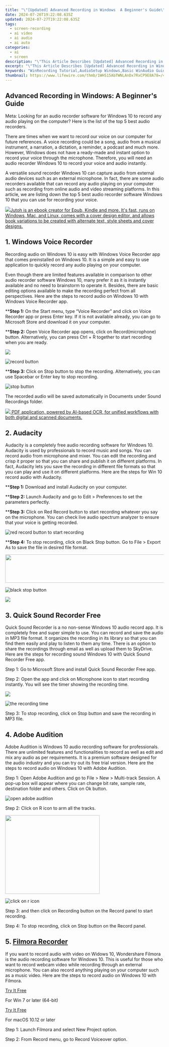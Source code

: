 ```yaml
---
title: "\"[Updated] Advanced Recording in Windows  A Beginner's Guide\""
date: 2024-07-26T19:22:08.635Z
updated: 2024-07-27T19:22:08.635Z
tags: 
  - screen-recording
  - ai video
  - ai audio
  - ai auto
categories: 
  - ai
  - screen
description: "\"This Article Describes [Updated] Advanced Recording in Windows: A Beginner's Guide\""
excerpt: "\"This Article Describes [Updated] Advanced Recording in Windows: A Beginner's Guide\""
keywords: "WinRecording Tutorial,AudioSetup Windows,Basic WinAudio Guide,Windows Sound Recorder,StartRecording Proc,Windows Audio Basics,Learn Windows Recording"
thumbnail: https://www.lifewire.com/thmb/1WHS15AbTWNLAnDx7RxCP9E8A78=/400x300/filters:no_upscale():max_bytes(150000):strip_icc()/12-best-tablet-games-for-android-tablets-17c5bd2f6d494b3bbc15f81574dce663.jpg
---
```


## Advanced Recording in Windows: A Beginner's Guide

Meta: Looking for an audio recorder software for Windows 10 to record any audio playing on the computer? Here is the list of the top 5 best audio recorders.

There are times when we want to record our voice on our computer for future references. A voice recording could be a song, audio from a musical instrument, a narration, a dictation, a reminder, a podcast and much more. However, Windows does not have a ready-made and instant option to record your voice through the microphone. Therefore, you will need an audio recorder Windows 10 to record your voice and audio instantly.

A versatile sound recorder Windows 10 can capture audio from external audio devices such as an external microphone. In fact, there are some audio recorders available that can record any audio playing on your computer such as recording from online audio and video streaming platforms. In this article, we are listing down the top 5 best audio recorder software Windows 10 that you can use for recording your voice.

<!-- affiliate ads begin -->
<a href="https://secure.2checkout.com/order/checkout.php?PRODS=4694919&QTY=1&AFFILIATE=108875&CART=1"><img src="https://secure.avangate.com/images/merchant/bccefcc1b1eee9eca3ae4f5c1a281482/products/jutoh-logo-1200x1600.jpg" border="0">Jutoh is an ebook creator for Epub, Kindle and more. It's fast, runs on Windows, Mac, and Linux, comes with a cover design editor, and allows book variations to be created with alternate text, style sheets and cover designs. </a>
<!-- affiliate ads end -->
## 1\. Windows Voice Recorder

Recording audio on Windows 10 is easy with Windows Voice Recorder app that comes preinstalled on Windows 10\. It is a simple and easy to use application to quickly record any audio playing on your computer.

Even though there are limited features available in comparison to other audio recorder software Windows 10, many prefer it as it is instantly available and no need to brainstorm to operate it. Besides, there are basic editing options available to make the recording perfect from all perspectives. Here are the steps to record audio on Windows 10 with Windows Voice Recorder app.

****Step 1:** On the Start menu, type “Voice Recorder” and click on Voice Recorder app or press Enter key. If it is not available already, you can go to Microsoft Store and download it on your computer.

****Step 2:** Open Voice Recorder app opens, click on Record(microphone) button. Alternatively, you can press Ctrl + R together to start recording when you are ready.

<!-- affiliate ads begin -->
<a href="https://estore.macxdvd.com/order/checkout.php?PRODS=4526659&QTY=1&AFFILIATE=108875&CART=1"><img src="https://www.macxdvd.com/affiliate/new-banner/vcp-500x500.jpg" border="0"></a>
<!-- affiliate ads end -->
![record button](https://images.wondershare.com/filmora/article-images/record-button.jpg)

****Step 3:** Click on Stop button to stop the recording. Alternatively, you can use Spacebar or Enter key to stop recording.

![stop button](https://images.wondershare.com/filmora/article-images/stop-button.jpg)

The recorded audio will be saved automatically in Documents under Sound Recordings folder.

<!-- affiliate ads begin -->
<a href="https://checkout.abbyy.com/order/checkout.php?PRODS=39254549&QTY=1&AFFILIATE=108875&CART=1"> <img src="https://secure.avangate.com/images/merchant/0e5fb5c76fca16adbee503c9aff393cd/products/8_FR-Badges-NEW-FR-Standard-16-WIN-200.png" border="0"> PDF application, powered by AI-based OCR, for unified workflows with both digital and scanned documents. </a>
<!-- affiliate ads end -->
## 2\. Audacity

Audacity is a completely free audio recording software for Windows 10\. Audacity is used by professionals to record music and songs. You can record audio from microphone and mixer. You can edit the recording and crisp it proper so that you can share and publish it on different platforms. In fact, Audacity lets you save the recording in different file formats so that you can play and use it on different platforms. Here are the steps for Win 10 record audio with Audacity.

****Step 1:** Download and install Audacity on your computer.

****Step 2:** Launch Audacity and go to Edit > Preferences to set the parameters perfectly.

****Step 3:** Click on Red Record button to start recording whatever you say on the microphone. You can check live audio spectrum analyzer to ensure that your voice is getting recorded.

![red record button to start recording](https://images.wondershare.com/filmora/article-images/red-record-button-to-start-recording.jpg)

****Step 4:** To stop recording, click on Black Stop button. Go to File > Export As to save the file in desired file format.

<!-- affiliate ads begin -->
<a href="https://laganoo.pxf.io/c/5597632/1657399/16446" target="_top" id="1657399"><img src="//a.impactradius-go.com/display-ad/16446-1657399" border="0" alt="" width="728" height="90"/></a><img height="0" width="0" src="https://imp.pxf.io/i/5597632/1657399/16446" style="position:absolute;visibility:hidden;" border="0" />
<!-- affiliate ads end -->
![black stop button](https://images.wondershare.com/filmora/article-images/black-stop-button.jpg)

<!-- affiliate ads begin -->
<a href="https://secure.2checkout.com/order/checkout.php?PRODS=4940317&QTY=1&AFFILIATE=108875&CART=1"><img src="https://secure.avangate.com/images/merchant/333ac5d90817d69113471fbb6e531bee/sps-partnership-728x90eng.png" border="0"></a>
<!-- affiliate ads end -->
## 3\. Quick Sound Recorder Free

Quick Sound Recorder is a no non-sense Windows 10 audio record app. It is completely free and super simple to use. You can record and save the audio in MP3 file format. It organizes the recording in its library so that you can find them easily and play to listen to them any time. There is an option to share the recordings through email as well as upload them to SkyDrive. Here are the steps for recording sound Windows 10 with Quick Sound Recorder Free app.

Step 1: Go to Microsoft Store and install Quick Sound Recorder Free app.

Step 2: Open the app and click on Microphone icon to start recording instantly. You will see the timer showing the recording time.

<!-- affiliate ads begin -->
<a href="https://secure.2checkout.com/order/checkout.php?PRODS=3851655&QTY=1&AFFILIATE=108875&CART=1"><img src="http://www.aiseesoft.com/avangate/30p/banner.jpg" border="0"></a>
<!-- affiliate ads end -->
![the recording time](https://images.wondershare.com/filmora/article-images/the-recording-time.jpg)

Step 3: To stop recording, click on Stop button and save the recording in MP3 file.

## 4\. Adobe Audition

Adobe Audition is Windows 10 audio recording software for professionals. There are unlimited features and functionalities to record as well as edit and mix any audio as per requirements. It is a premium software designed for the audio industry and you can try out its free trial version. Here are the steps to record audio on Windows 10 with Adobe Audition.

Step 1: Open Adobe Audition and go to File > New > Multi-track Session. A pop-up box will appear where you can change bit rate, sample rate, destination folder and others. Click on Ok button.

![open adobe audition](https://images.wondershare.com/filmora/article-images/open-adobe-audition.jpg)

Step 2: Click on R icon to arm all the tracks.

<!-- affiliate ads begin -->
<a href="https://modlily.sjv.io/c/5597632/1997817/17059" target="_top" id="1997817"><img src="//a.impactradius-go.com/display-ad/17059-1997817" border="0" alt="" width="300" height="250"/></a><img height="0" width="0" src="https://imp.pxf.io/i/5597632/1997817/17059" style="position:absolute;visibility:hidden;" border="0" />
<!-- affiliate ads end -->
![click on r icon](https://images.wondershare.com/filmora/article-images/click-on-r-icon.jpg)

Step 3: and then click on Recording button on the Record panel to start recording.

Step 4: To stop recording, click on Stop button on the Record panel.

## 5\. [Filmora Recorder](https://tools.techidaily.com/wondershare/filmora/download/)

If you want to record audio with video on Widows 10, Wondershare Filmora is the audio recording software for Windows 10\. This is useful for those who want to record webcam video while recording through an external microphone. You can also record anything playing on your computer such as a music video. Here are the steps to record audio on Windows 10 with Filmora.

[Try It Free](https://tools.techidaily.com/wondershare/filmora/download/)

For Win 7 or later (64-bit)

[Try It Free](https://tools.techidaily.com/wondershare/filmora/download/)

For macOS 10.12 or later

Step 1: Launch Filmora and select New Project option.

Step 2: From Record menu, go to Record Voiceover option.

<!-- affiliate ads begin -->
<span id="1793213">
					<video width="1080" height="1620" style="cursor:pointer"
           poster="//a.impactradius-go.com/display-clicktoplayimage/1793213.jpeg"
           onclick="if(!this.playClicked){this.play();this.setAttribute('controls',true);this.playClicked=true;}">
	   <source src="//a.impactradius-go.com/display-ad/19135-1793213">
	   <img src="//a.impactradius-go.com/display-clicktoplayimage/1793213.jpeg" style="border: none; height: 100%; width: 100%; object-fit: contain">
	</video>
	<div style="width:1080px;text-align:center"><a href="javascript:window.open(decodeURIComponent('https%3A%2F%2Ftinyland.pxf.io%2Fc%2F5597632%2F1793213%2F19135'), '_blank');void(0);">Click here</a></div>
</span>
<img height="0" width="0" src="https://imp.pxf.io/i/5597632/1793213/19135" style="position:absolute;visibility:hidden;" border="0" />
<!-- affiliate ads end -->
![filmora screen recorder](https://images.wondershare.com/filmora/article-images/filmora-record-screen.jpg)

Step 3: From the pop-up box, select the external microphone. Click on Record button to start recording.

Step 4: When you are done, click on Stop button and export the recorded audio in MP3 format.

<!-- affiliate ads begin -->
<a href="https://caperobbin.sjv.io/c/5597632/2006123/18460" target="_top" id="2006123"><img src="//a.impactradius-go.com/display-ad/18460-2006123" border="0" alt="" width="300" height="250"/></a><img height="0" width="0" src="https://imp.pxf.io/i/5597632/2006123/18460" style="position:absolute;visibility:hidden;" border="0" />
<!-- affiliate ads end -->
## Conclusion

We have how to record audio on Windows 10 using free as well as premium software. If you want to record your voice right away, you should use Windows Voice Recorder app that comes preinstalled. You can even install Quick Sound Recorder Free app instantly and start recording. For professional-level recording, Audacity and Adobe Audition are perfect. But Wondershare Filmora stands out for audio as well as video recording and editing in Windows 10.

[Try It Free](https://tools.techidaily.com/wondershare/filmora/download/)

For macOS 10.12 or later

Step 1: Launch Filmora and select New Project option.

Step 2: From Record menu, go to Record Voiceover option.

![filmora screen recorder](https://images.wondershare.com/filmora/article-images/filmora-record-screen.jpg)

Step 3: From the pop-up box, select the external microphone. Click on Record button to start recording.

Step 4: When you are done, click on Stop button and export the recorded audio in MP3 format.

## Conclusion

We have how to record audio on Windows 10 using free as well as premium software. If you want to record your voice right away, you should use Windows Voice Recorder app that comes preinstalled. You can even install Quick Sound Recorder Free app instantly and start recording. For professional-level recording, Audacity and Adobe Audition are perfect. But Wondershare Filmora stands out for audio as well as video recording and editing in Windows 10.

[Try It Free](https://tools.techidaily.com/wondershare/filmora/download/)

For macOS 10.12 or later

Step 1: Launch Filmora and select New Project option.

Step 2: From Record menu, go to Record Voiceover option.

<!-- affiliate ads begin -->
<a href="https://parisrhonecom.sjv.io/c/5597632/1922358/21553" target="_top" id="1922358"><img src="//a.impactradius-go.com/display-ad/21553-1922358" border="0" alt="" width="1080" height="1080"/></a><img height="0" width="0" src="https://imp.pxf.io/i/5597632/1922358/21553" style="position:absolute;visibility:hidden;" border="0" />
<!-- affiliate ads end -->
![filmora screen recorder](https://images.wondershare.com/filmora/article-images/filmora-record-screen.jpg)

Step 3: From the pop-up box, select the external microphone. Click on Record button to start recording.

Step 4: When you are done, click on Stop button and export the recorded audio in MP3 format.

## Conclusion

We have how to record audio on Windows 10 using free as well as premium software. If you want to record your voice right away, you should use Windows Voice Recorder app that comes preinstalled. You can even install Quick Sound Recorder Free app instantly and start recording. For professional-level recording, Audacity and Adobe Audition are perfect. But Wondershare Filmora stands out for audio as well as video recording and editing in Windows 10.

[Try It Free](https://tools.techidaily.com/wondershare/filmora/download/)

For macOS 10.12 or later

Step 1: Launch Filmora and select New Project option.

Step 2: From Record menu, go to Record Voiceover option.

![filmora screen recorder](https://images.wondershare.com/filmora/article-images/filmora-record-screen.jpg)

Step 3: From the pop-up box, select the external microphone. Click on Record button to start recording.

Step 4: When you are done, click on Stop button and export the recorded audio in MP3 format.

## Conclusion

We have how to record audio on Windows 10 using free as well as premium software. If you want to record your voice right away, you should use Windows Voice Recorder app that comes preinstalled. You can even install Quick Sound Recorder Free app instantly and start recording. For professional-level recording, Audacity and Adobe Audition are perfect. But Wondershare Filmora stands out for audio as well as video recording and editing in Windows 10.

<ins class="adsbygoogle"
     style="display:block"
     data-ad-format="autorelaxed"
     data-ad-client="ca-pub-7571918770474297"
     data-ad-slot="1223367746"></ins>

<ins class="adsbygoogle"
     style="display:block"
     data-ad-format="autorelaxed"
     data-ad-client="ca-pub-7571918770474297"
     data-ad-slot="1223367746"></ins>



<ins class="adsbygoogle"
     style="display:block"
     data-ad-client="ca-pub-7571918770474297"
     data-ad-slot="8358498916"
     data-ad-format="auto"
     data-full-width-responsive="true"></ins>





<span class="atpl-alsoreadstyle">Also read:</span>
<div><ul>
<li><a href="https://facebook-record-videos.techidaily.com/new-2024-approved-ethical-download-strategies-for-youtube-to-mp4-files/"><u>[New] 2024 Approved  Ethical Download Strategies for YouTube to MP4 Files</u></a></li>
<li><a href="https://youtube-tips.techidaily.com/024-approved-mastering-gifs-leading-platforms-reviewed/"><u>[New] 2024 Approved  Mastering GIFs  Leading Platforms Reviewed</u></a></li>
<li><a href="https://extra-lessons.techidaily.com/new-choreographing-compelling-screen-trailers/"><u>[New] Choreographing Compelling Screen Trailers</u></a></li>
<li><a href="https://eaxpv-info.techidaily.com/new-fresh-takes-on-favorites-movie-alternate-list-for-2024/"><u>[New] Fresh Takes on Favorites - Movie Alternate List for 2024</u></a></li>
<li><a href="https://twitter-videos.techidaily.com/new-in-2024-meme-mania-social-medias-most-hilarious-video-threads/"><u>[New] In 2024, Meme Mania  Social Media's Most Hilarious Video Threads</u></a></li>
<li><a href="https://extra-lessons.techidaily.com/updated-audacitys-annotated-guide-for-amplifying-transitions/"><u>[Updated] Audacity's Annotated Guide for Amplifying Transitions</u></a></li>
<li><a href="https://instagram-clips.techidaily.com/updated-converting-insta-videos-to-mp3-a-comprehensive-overview-for-2024/"><u>[Updated] Converting Insta Videos to MP3 - A Comprehensive Overview for 2024</u></a></li>
<li><a href="https://visual-screen-recording.techidaily.com/updated-cutting-edge-liquid-simulations-for-gamers-for-2024/"><u>[Updated] Cutting Edge Liquid Simulations for Gamers for 2024</u></a></li>
<li><a href="https://instagram-clips.techidaily.com/updated-how-to-shoot-igtv-videos-with-smartphonedlsr-cameras-in-2024/"><u>[Updated] How to Shoot IGTV Videos With Smartphone/DLSR Cameras, In 2024</u></a></li>
<li><a href="https://extra-lessons.techidaily.com/2024-approved-choosing-the-top-10-affordable-image-converters-online/"><u>2024 Approved  Choosing the Top 10 Affordable Image Converters Online</u></a></li>
<li><a href="https://fox-hovers.techidaily.com/2024-approved-mastering-macos-sierra-installation-procedures/"><u>2024 Approved  Mastering macOS Sierra Installation Procedures</u></a></li>
<li><a href="https://extra-lessons.techidaily.com/a-deeper-look-into-magix-visual-processing-for-2024/"><u>A Deeper Look Into MAGIX Visual Processing for 2024</u></a></li>
<li><a href="https://youtube-docs.techidaily.com/erate-engagement-implementing-the-top-12-video-growth-strategies-for-2024/"><u>Accelerate Engagement - Implementing the Top 12 Video Growth Strategies for 2024</u></a></li>
<li><a href="https://extra-lessons.techidaily.com/adjusting-story-video-playback-rate-on-instagram-for-2024/"><u>Adjusting Story Video Playback Rate on Instagram for 2024</u></a></li>
<li><a href="https://extra-lessons.techidaily.com/advanced-strategies-in-voice-memo-mastery-for-2024/"><u>Advanced Strategies in Voice Memo Mastery for 2024</u></a></li>
<li><a href="https://extra-lessons.techidaily.com/all-inclusive-expense-exploration-embarking-on-a-podcast-for-2024/"><u>All-Inclusive Expense Exploration  Embarking on a Podcast for 2024</u></a></li>
<li><a href="https://remote-screen-capture.techidaily.com/altering-mac-screenshot-format-on-the-fly-for-2024/"><u>Altering Mac Screenshot Format on the Fly for 2024</u></a></li>
<li><a href="https://extra-lessons.techidaily.com/best-music-players-software-for-windows/"><u>Best Music Players Software for Windows</u></a></li>
<li><a href="https://extra-lessons.techidaily.com/beyond-inshot-essential-laptop-editing-tools/"><u>Beyond Inshot  Essential Laptop Editing Tools</u></a></li>
<li><a href="https://extra-lessons.techidaily.com/cosmic-realms-unveiled-metaverse-vs-multiverse/"><u>Cosmic Realms Unveiled  Metaverse vs Multiverse</u></a></li>
<li><a href="https://extra-lessons.techidaily.com/discovering-the-details-a-guide-to-roblox-closeups/"><u>Discovering the Details  A Guide to Roblox Closeups</u></a></li>
<li><a href="https://extra-lessons.techidaily.com/dissecting-the-utility-of-sns-hdr-for-hdri-tasks/"><u>Dissecting the Utility of SNS HDR for HDRI Tasks</u></a></li>
<li><a href="https://extra-lessons.techidaily.com/dji-drone-prospectus-phantom-3-edition/"><u>DJI Drone Prospectus  Phantom 3 Edition</u></a></li>
<li><a href="https://extra-lessons.techidaily.com/hero4-meets-hero5-a-camera-battle/"><u>Hero4 Meets Hero5  A Camera Battle</u></a></li>
<li><a href="https://change-location.techidaily.com/home-button-not-working-on-honor-play-8t-here-are-real-fixes-drfone-by-drfone-fix-android-problems-fix-android-problems/"><u>Home Button Not Working on Honor Play 8T? Here Are Real Fixes | Dr.fone</u></a></li>
<li><a href="https://facebook-video-recording.techidaily.com/how-to-access-facebooks-just-watched-video-list-for-2024/"><u>How To Access Facebook’s Just-Watched Video List for 2024</u></a></li>
<li><a href="https://extra-lessons.techidaily.com/in-2024-360-degree-panoramic-shot-systems/"><u>In 2024, 360 Degree Panoramic Shot Systems</u></a></li>
<li><a href="https://extra-lessons.techidaily.com/in-2024-amplify-iphone-imagery-with-lighting-hacks/"><u>In 2024, Amplify iPhone Imagery with Lighting Hacks</u></a></li>
<li><a href="https://extra-lessons.techidaily.com/in-2024-basic-approach-adjust-sea-creature-tones-in-windows-os/"><u>In 2024, Basic Approach  Adjust Sea Creature Tones in Windows OS</u></a></li>
<li><a href="https://extra-lessons.techidaily.com/in-2024-calculating-the-sequence-length-of-a-20mb-file/"><u>In 2024, Calculating the Sequence Length of a 20MB File</u></a></li>
<li><a href="https://facebook-video-recording.techidaily.com/in-2024-how-to-skillfully-secure-and-save-gif-images-from-facebooks-domain/"><u>In 2024, How To Skillfully Secure and Save GIF Images From Facebook's Domain</u></a></li>
<li><a href="https://extra-support.techidaily.com/in-2024-master-money-with-periscope-a-newcomers-manual/"><u>In 2024, Master Money with Periscope  A Newcomer's Manual</u></a></li>
<li><a href="https://extra-lessons.techidaily.com/in-depth-study-of-the-dji-inspire-1-drone/"><u>In-Depth Study of the DJI Inspire 1 Drone</u></a></li>
<li><a href="https://extra-lessons.techidaily.com/lightning-methods-ios-media-on-windows/"><u>Lightning Methods  IOS Media on Windows</u></a></li>
<li><a href="https://extra-lessons.techidaily.com/master-the-basics-essential-photo-edits-for-starters/"><u>Master the Basics  Essential Photo Edits for Starters</u></a></li>
<li><a href="https://fix-guide.techidaily.com/spotify-keeps-crashing-a-complete-list-of-fixes-you-can-use-on-motorola-edge-40-drfone-by-drfone-fix-android-problems-fix-android-problems/"><u>Spotify Keeps Crashing A Complete List of Fixes You Can Use on Motorola Edge 40 | Dr.fone</u></a></li>
<li><a href="https://extra-lessons.techidaily.com/step-by-step-guide-modifying-user-numbers-on-tiktok/"><u>Step-by-Step Guide  Modifying User Numbers on TikTok</u></a></li>
<li><a href="https://extra-lessons.techidaily.com/the-gopro-karma-quest-for-altitude-dominance/"><u>The GoPro Karma Quest for Altitude Dominance</u></a></li>
<li><a href="https://extra-lessons.techidaily.com/the-ultimate-guide-to-excellent-monitors-for-photo-professionals/"><u>The Ultimate Guide to Excellent Monitors for Photo Professionals</u></a></li>
<li><a href="https://extra-lessons.techidaily.com/top-newbie-camera-choices-the-2024-list/"><u>Top Newbie Camera Choices  The 2024 List</u></a></li>
<li><a href="https://extra-lessons.techidaily.com/total-gaze-field-vr-device-overview/"><u>Total Gaze Field VR Device Overview</u></a></li>
<li><a href="https://extra-lessons.techidaily.com/venturing-into-video-production-top-5-mac-videographers/"><u>Venturing Into Video Production? Top 5 Mac Videographers</u></a></li>
<li><a href="https://extra-lessons.techidaily.com/vintage-visions-older-tech-modern-memories/"><u>Vintage Visions  Older Tech, Modern Memories</u></a></li>
<li><a href="https://extra-lessons.techidaily.com/virtual-horizons-redefining-the-movie-experience/"><u>Virtual Horizons  Redefining the Movie Experience</u></a></li>
<li><a href="https://extra-lessons.techidaily.com/what-is-periscope-is-it-free-and-how-to-sign-up-it/"><u>What Is Periscope? Is It Free and How to Sign up It?</u></a></li>
<li><a href="https://facebook-video-share.techidaily.com/youtube-to-igtv-conversion-pro-tips-revealed-for-2024/"><u>YouTube-to-IGTV Conversion  Pro Tips Revealed for 2024</u></a></li>
</ul></div>
